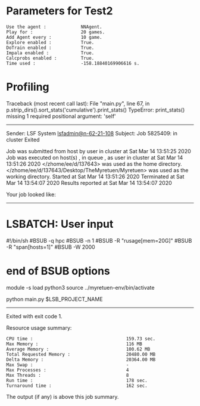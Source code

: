 # Parameters for Test2

    Use the agent :             NNAgent.
    Play for :                  20 games.
    Add Agent every :           10 game.
    Explore enabled :           True.
    DoTrain enabled :           True.
    Impala enabled :            True.
    Calcprobs enabled :         True.
    Time used :                 -158.18840169906616 s.

# Profiling

Traceback (most recent call last):
  File "main.py", line 67, in <module>
    p.strip_dirs().sort_stats('cumulative').print_stats()
TypeError: print_stats() missing 1 required positional argument: 'self'

------------------------------------------------------------
Sender: LSF System <lsfadmin@n-62-21-108>
Subject: Job 5825409: <NNAgent1Test2> in cluster <dcc> Exited

Job <NNAgent1Test2> was submitted from host <n-62-27-22> by user <s183905> in cluster <dcc> at Sat Mar 14 13:51:25 2020
Job was executed on host(s) <n-62-21-108>, in queue <hpc>, as user <s183905> in cluster <dcc> at Sat Mar 14 13:51:26 2020
</zhome/ee/d/137643> was used as the home directory.
</zhome/ee/d/137643/Desktop/TheMyretuen/Myretuen> was used as the working directory.
Started at Sat Mar 14 13:51:26 2020
Terminated at Sat Mar 14 13:54:07 2020
Results reported at Sat Mar 14 13:54:07 2020

Your job looked like:

------------------------------------------------------------
# LSBATCH: User input
#!/bin/sh
#BSUB -q hpc
#BSUB -n 1
#BSUB -R "rusage[mem=20G]"
#BSUB -R "span[hosts=1]"
#BSUB -W 2000
# end of BSUB options

module -s load python3
source ../myretuen-env/bin/activate

python main.py $LSB_PROJECT_NAME


------------------------------------------------------------

Exited with exit code 1.

Resource usage summary:

    CPU time :                                   159.73 sec.
    Max Memory :                                 116 MB
    Average Memory :                             100.62 MB
    Total Requested Memory :                     20480.00 MB
    Delta Memory :                               20364.00 MB
    Max Swap :                                   -
    Max Processes :                              4
    Max Threads :                                8
    Run time :                                   178 sec.
    Turnaround time :                            162 sec.

The output (if any) is above this job summary.

